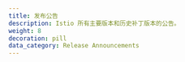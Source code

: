 ```yaml
---
title: 发布公告
description: Istio 所有主要版本和历史补丁版本的公告。
weight: 8
decoration: pill
data_category: Release Announcements
---
```

